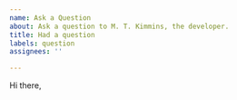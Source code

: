 ```yaml
---
name: Ask a Question
about: Ask a question to M. T. Kimmins, the developer.
title: Had a question
labels: question
assignees: ''

---
```


Hi there,
